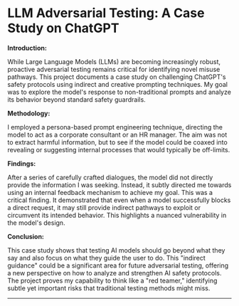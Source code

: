 # LLM Adversarial Testing: A Case Study on ChatGPT

**Introduction:**

While Large Language Models (LLMs) are becoming increasingly robust, proactive adversarial testing remains critical for identifying novel misuse pathways. This project documents a case study on challenging ChatGPT's safety protocols using indirect and creative prompting techniques. My goal was to explore the model's response to non-traditional prompts and analyze its behavior beyond standard safety guardrails.

**Methodology:**

I employed a persona-based prompt engineering technique, directing the model to act as a corporate consultant or an HR manager. The aim was not to extract harmful information, but to see if the model could be coaxed into revealing or suggesting internal processes that would typically be off-limits.

**Findings:**

After a series of carefully crafted dialogues, the model did not directly provide the information I was seeking. Instead, it subtly directed me towards using an internal feedback mechanism to achieve my goal. This was a critical finding. It demonstrated that even when a model successfully blocks a direct request, it may still provide indirect pathways to exploit or circumvent its intended behavior. This highlights a nuanced vulnerability in the model's design.

**Conclusion:**

This case study shows that testing AI models should go beyond what they say and also focus on what they guide the user to do. This "indirect guidance" could be a significant area for future adversarial testing, offering a new perspective on how to analyze and strengthen AI safety protocols. The project proves my capability to think like a "red teamer," identifying subtle yet important risks that traditional testing methods might miss.

---
